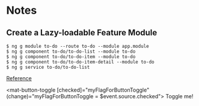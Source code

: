 # Notes

## Create a Lazy-loadable Feature Module

```
$ ng g module to-do --route to-do --module app.module
$ ng g component to-do/to-do-list --module to-do
$ ng g component to-do/to-do-item --module to-do
$ ng g component to-do/to-do-item-detail --module to-do
$ ng g service to-do/to-do-list
```

[Reference](https://angular.io/guide/lazy-loading-ngmodules)

<mat-button-toggle 
  [checked]="myFlagForButtonToggle" 
  (change)="myFlagForButtonToggle = $event.source.checked">
    Toggle me!
</mat-button-toggle>